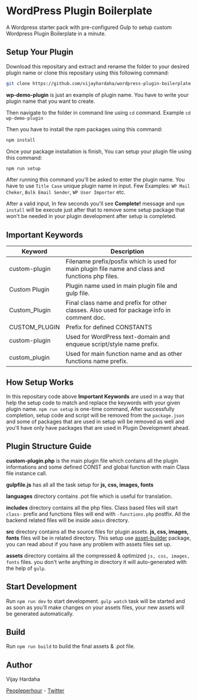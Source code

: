 # WordPress Plugin Boilerplate
A Wordpress starter pack with pre-configured Gulp to setup custom Wordpress Plugin Boilerplate in a minute.

## Setup Your Plugin

Download this repositary and extract and rename the folder to your desired plugin name or clone this repositary using this following command:

```bash
git clone https://github.com/vijayhardaha/wordpress-plugin-boilerplate.git wp-demo-plugin
```
**wp-demo-plugin** is just an example of plugin name. You have to write your plugin name that you want to create.

Then navigate to the folder in command line using `cd` command. Example `cd wp-demo-plugin`

Then you have to install the npm packages using this command:

```bash
npm install
```

Once your package installation is finish, You can setup your plugin file using this command:

```bash
npm run setup
```

After running this command you'll be asked to enter the plugin name. You have to use `Title Case` unique plugin name in input.
Few Examples: `WP Mail Cheker`, `Bulk Email Sender`, `WP User Importer` etc.

After a valid input, In few seconds you'll see **Complete!** message and `npm install` will be execute just after that to remove some setup package that won't be needed in your plugin development after setup is completed.

## Important Keywords

Keyword | Description
---|---
custom-plugin | Filename prefix/posfix which is used for main plugin file name and class and functions php files.
Custom Plugin | Plugin name used in main plugin file and gulp file.
Custom_Plugin | Final class name and prefix for other classes. Also used for package info in comment doc. 
CUSTOM_PLUGIN | Prefix for defined CONSTANTS
custom-plugin | Used for WordPress text-domain and enqueue script/style name prefix.
custom_plugin | Used for main function name and as other functions name prefix.

## How Setup Works

In this repositary code above **Important Keywords** are used in a way that help the setup code to match and replace the keywords with your given plugin name.
`npm run setup` is one-time command, After successfully completion, setup code and script will be removed from the `package.json` and some of packages that are used in setup will be removed as well and you'll have only have packages that are used in Plugin Development ahead.

## Plugin Structure Guide

**custom-plugin.php** is the main plugin file which contains all the plugin informations and some defined CONST and global function with main Class file instance call.

**gulpfile.js** has all all the task setup for **js, css, images, fonts**

**languages** directory contains .pot file which is useful for translation.

**includes** directory contains all the php files. Class based files will start `class-` prefix and functions files will end with `-functions.php` postfix. All the backend related files will be inside `admin` directory.

**src** directory contains all the source files for plugin assets. **js, css, images, fonts** files will be in related directory. This setup use [asset-builder](https://www.npmjs.com/package/asset-builder) package, you can read about if you have any problem with assets files set up.

**assets** directory contains all the compressed & optimized `js, css, images, fonts` files. you don't write anything in directory it will auto-generated with the help of `gulp`.

## Start Development

Run `npm run dev` to start development. `gulp watch` task will be started and as soon as you'll make changes on your assets files, your new assets will be generated automatically.

## Build

Run `npm run build` to build the final assets & .pot file.

## Author

Vijay Hardaha

[Peopleperhour](https://pph.me/vijayhardaha) - [Twitter](https://twitter.com/vijayhardaha)